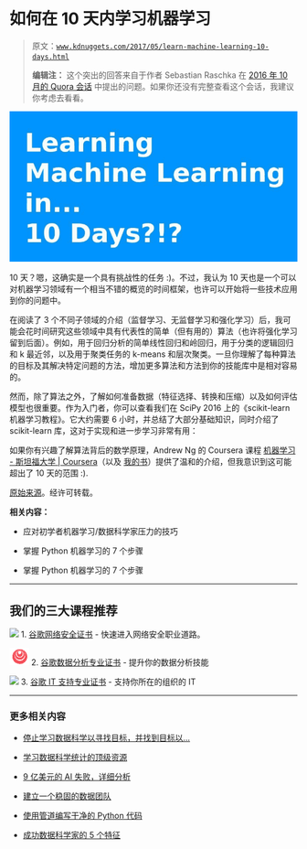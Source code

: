 # 如何在 10 天内学习机器学习

> 原文：[`www.kdnuggets.com/2017/05/learn-machine-learning-10-days.html`](https://www.kdnuggets.com/2017/05/learn-machine-learning-10-days.html)
> 
> **编辑注：** 这个突出的回答来自于作者 Sebastian Raschka 在 [2016 年 10 月的 Quora 会话](https://www.quora.com/session/Sebastian-Raschka-1/1) 中提出的问题。如果你还没有完整查看这个会话，我建议你考虑去看看。

![10 天内学习机器学习？！?](img/1f76547d793187f715a3a628c27f8291.png)

10 天？嗯，这确实是一个具有挑战性的任务 :)。不过，我认为 10 天也是一个可以对机器学习领域有一个相当不错的概览的时间框架，也许可以开始将一些技术应用到你的问题中。

在阅读了 3 个不同子领域的介绍（监督学习、无监督学习和强化学习）后，我可能会花时间研究这些领域中具有代表性的简单（但有用的）算法（也许将强化学习留到后面）。例如，用于回归分析的简单线性回归和岭回归，用于分类的逻辑回归和 k 最近邻，以及用于聚类任务的 k-means 和层次聚类。一旦你理解了每种算法的目标及其解决特定问题的方法，增加更多算法和方法到你的技能库中是相对容易的。

然而，除了算法之外，了解如何准备数据（特征选择、转换和压缩）以及如何评估模型也很重要。作为入门者，你可以查看我们在 SciPy 2016 上的《scikit-learn 机器学习教程》。它大约需要 6 小时，并总结了大部分基础知识，同时介绍了 scikit-learn 库，这对于实现和进一步学习非常有用：

如果你有兴趣了解算法背后的数学原理，Andrew Ng 的 Coursera 课程 [机器学习 - 斯坦福大学 | Coursera](https://www.coursera.org/learn/machine-learning)（以及 [我的书](https://www.amazon.com/Python-Machine-Learning-Sebastian-Raschka/dp/1783555130)）提供了温和的介绍，但我意识到这可能超出了 10 天的范围 :).

[原始来源](https://www.quora.com/How-do-I-learn-Machine-Learning-in-10-days)。经许可转载。

**相关内容：**

+   应对初学者机器学习/数据科学家压力的技巧

+   掌握 Python 机器学习的 7 个步骤

+   掌握 Python 机器学习的 7 个步骤

* * *

## 我们的三大课程推荐

![](img/0244c01ba9267c002ef39d4907e0b8fb.png) 1\. [谷歌网络安全证书](https://www.kdnuggets.com/google-cybersecurity) - 快速进入网络安全职业道路。

![](img/e225c49c3c91745821c8c0368bf04711.png) 2\. [谷歌数据分析专业证书](https://www.kdnuggets.com/google-data-analytics) - 提升你的数据分析技能

![](img/0244c01ba9267c002ef39d4907e0b8fb.png) 3\. [谷歌 IT 支持专业证书](https://www.kdnuggets.com/google-itsupport) - 支持你所在的组织的 IT

* * *

### 更多相关内容

+   [停止学习数据科学以寻找目标，并找到目标以…](https://www.kdnuggets.com/2021/12/stop-learning-data-science-find-purpose.html)

+   [学习数据科学统计的顶级资源](https://www.kdnuggets.com/2021/12/springboard-top-resources-learn-data-science-statistics.html)

+   [9 亿美元的 AI 失败，详细分析](https://www.kdnuggets.com/2021/12/9b-ai-failure-examined.html)

+   [建立一个稳固的数据团队](https://www.kdnuggets.com/2021/12/build-solid-data-team.html)

+   [使用管道编写干净的 Python 代码](https://www.kdnuggets.com/2021/12/write-clean-python-code-pipes.html)

+   [成功数据科学家的 5 个特征](https://www.kdnuggets.com/2021/12/5-characteristics-successful-data-scientist.html)
